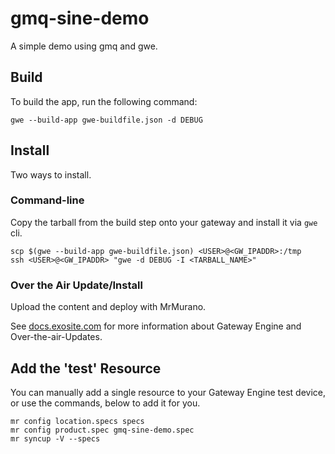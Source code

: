 # gmq-sine-demo
A simple demo using gmq and gwe.

## Build
To build the app, run the following command:

```
gwe --build-app gwe-buildfile.json -d DEBUG
```

## Install

Two ways to install. 

### Command-line

Copy the tarball from the build step onto your gateway and install it via `gwe` cli.

```
scp $(gwe --build-app gwe-buildfile.json) <USER>@<GW_IPADDR>:/tmp
ssh <USER>@<GW_IPADDR> "gwe -d DEBUG -I <TARBALL_NAME>"
```

### Over the Air Update/Install

Upload the content and deploy with MrMurano.

See [docs.exosite.com](docs.exosite.com) for more information about Gateway Engine and Over-the-air-Updates.

## Add the 'test' Resource

You can manually add a single resource to your Gateway Engine test device, or use the commands, below to add it for you.

```
mr config location.specs specs
mr config product.spec gmq-sine-demo.spec
mr syncup -V --specs
```